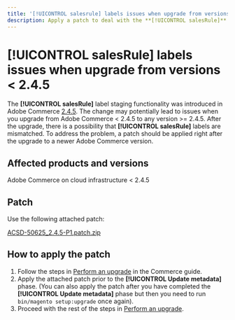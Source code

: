 ```yaml
---
title: '[!UICONTROL salesrule] labels issues when upgrade from versions < 2.4.5'
description: Apply a patch to deal with the **[!UICONTROL salesRule]** issues when upgrading from Adobe Commerce versions < 2.4.5.
---
```

# **[!UICONTROL salesRule]** labels issues when upgrade from versions < 2.4.5

The **[!UICONTROL salesRule]** label staging functionality was introduced in Adobe Commerce [2.4.5](/docs/commerce-operations/release/notes/adobe-commerce/2-4-5.html). The change may potentially lead to issues when you upgrade from Adobe Commerce < 2.4.5 to any version >= 2.4.5. After the upgrade, there is a possibility that **[!UICONTROL salesRule]** labels are mismatched. To address the problem, a patch should be applied right after the upgrade to a newer Adobe Commerce version.

## Affected products and versions

Adobe Commerce on cloud infrastructure < 2.4.5

## Patch

Use the following attached patch:

[ACSD-50625_2.4.5-P1.patch.zip](assets/ACSD-50625_2.4.5-p1.patch.zip)

## How to apply the patch

1. Follow the steps in [Perform an upgrade](https://experienceleague.adobe.com/docs/commerce-operations/upgrade-guide/implementation/perform-upgrade.html) in the Commerce guide.
1. Apply the attached patch prior to the **[!UICONTROL Update metadata]** phase.
    (You can also apply the patch after you have completed the **[!UICONTROL Update metadata]** phase but then you need to run `bin/magento setup:upgrade` once again).
1. Proceed with the rest of the steps in [Perform an upgrade](https://experienceleague.adobe.com/docs/commerce-operations/upgrade-guide/implementation/perform-upgrade.html).
